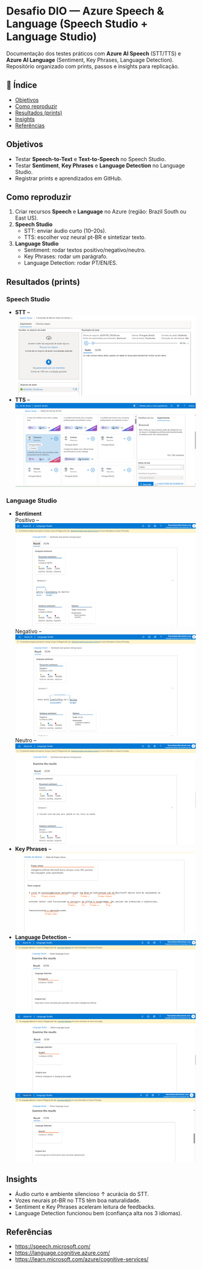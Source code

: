 # Desafio DIO — Azure Speech & Language (Speech Studio + Language Studio)

Documentação dos testes práticos com **Azure AI Speech** (STT/TTS) e **Azure AI Language** (Sentiment, Key Phrases, Language Detection). Repositório organizado com prints, passos e insights para replicação.

## 🔗 Índice
- [Objetivos](#objetivos)
- [Como reproduzir](#como-reproduzir)
- [Resultados (prints)](#resultados-prints)
- [Insights](#insights)
- [Referências](#referências)

## Objetivos
- Testar **Speech-to-Text** e **Text-to-Speech** no Speech Studio.
- Testar **Sentiment**, **Key Phrases** e **Language Detection** no Language Studio.
- Registrar prints e aprendizados em GitHub.

## Como reproduzir
1. Criar recursos **Speech** e **Language** no Azure (região: Brazil South ou East US).
2. **Speech Studio**
   - STT: enviar áudio curto (10–20s).  
   - TTS: escolher voz neural pt-BR e sintetizar texto.
3. **Language Studio**
   - Sentiment: rodar textos positivo/negativo/neutro.
   - Key Phrases: rodar um parágrafo.
   - Language Detection: rodar PT/EN/ES.

## Resultados (prints)
### Speech Studio
- **STT** – ![Speech STT](images/speech-stt.png)
- **TTS** – ![Speech TTS](images/speech-tts.png)

### Language Studio
- **Sentiment**  
  Positivo – ![Positivo](images/lang-sentiment-positive.png)  
  Negativo – ![Negativo](images/lang-sentiment-negative.png)  
  Neutro – ![Neutro](images/lang-sentiment-neutral.png)
- **Key Phrases** – ![Key Phrases](images/lang-keyphrases.png)
- **Language Detection** – ![ES](images/lang-detect1.png) ![EN](images/lang-detect2.png) ![PT](images/lang-detect3.png)

## Insights
- Áudio curto e ambiente silencioso ↑ acurácia do STT.  
- Vozes neurais pt-BR no TTS têm boa naturalidade.  
- Sentiment e Key Phrases aceleram leitura de feedbacks.  
- Language Detection funcionou bem (confiança alta nos 3 idiomas).

## Referências
- https://speech.microsoft.com/  
- https://language.cognitive.azure.com/  
- https://learn.microsoft.com/azure/cognitive-services/
